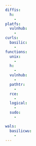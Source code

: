 ```yaml
---
diffis:
  h:
    -
platfs:
  vulnhub:
    -
curls:
  basilic:
    -
functions:
  unix:
    -
  h:
    -
  vulnhub:
    -
  pathtr:
    -
  rce:
    -
  logical:
    -
  sudo:
    -

wals:
  basilicwu:
    -
---
```

